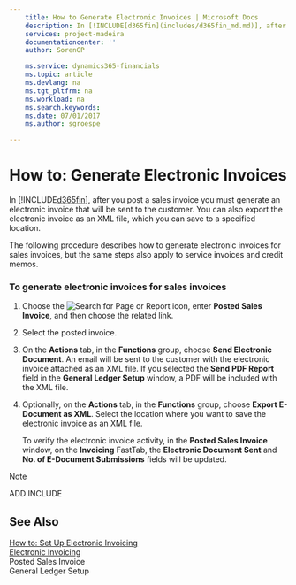```yaml
---
    title: How to Generate Electronic Invoices | Microsoft Docs
    description: In [!INCLUDE[d365fin](includes/d365fin_md.md)], after you post a sales invoice you must generate an electronic invoice that will be sent to the customer. You can also export the electronic invoice as an XML file, which you can save to a specified location.
    services: project-madeira
    documentationcenter: ''
    author: SorenGP

    ms.service: dynamics365-financials
    ms.topic: article
    ms.devlang: na
    ms.tgt_pltfrm: na
    ms.workload: na
    ms.search.keywords:
    ms.date: 07/01/2017
    ms.author: sgroespe

---
```

# How to: Generate Electronic Invoices
In [!INCLUDE[d365fin](includes/d365fin_md.md)], after you post a sales invoice you must generate an electronic invoice that will be sent to the customer. You can also export the electronic invoice as an XML file, which you can save to a specified location.  
  
 The following procedure describes how to generate electronic invoices for sales invoices, but the same steps also apply to service invoices and credit memos.  
  
### To generate electronic invoices for sales invoices  
  
1.  Choose the ![Search for Page or Report](media/ui-search/search_small.png "Search for Page or Report icon") icon, enter **Posted Sales Invoice**, and then choose the related link.  
  
2.  Select the posted invoice.  
  
3.  On the **Actions** tab, in the **Functions** group, choose **Send Electronic Document**. An email will be sent to the customer with the electronic invoice attached as an XML file. If you selected the **Send PDF Report** field in the **General Ledger Setup** window, a PDF will be included with the XML file.  
  
4.  Optionally, on the **Actions** tab, in the **Functions** group, choose **Export E-Document as XML**. Select the location where you want to save the electronic invoice as an XML file.  
  
     To verify the electronic invoice activity, in the **Posted Sales Invoice** window, on the **Invoicing** FastTab, the **Electronic Document Sent** and **No. of E-Document Submissions** fields will be updated.  
  
> [!NOTE]  
>  ADD INCLUDE<!--[!INCLUDE[bp_refimplementation](../../includes/bp_refimplementation_md.md)]-->  
  
## See Also  
 [How to: Set Up Electronic Invoicing](how-to-set-up-electronic-invoicing.md)   
 [Electronic Invoicing](electronic-invoicing.md)   
 Posted Sales Invoice   
 General Ledger Setup